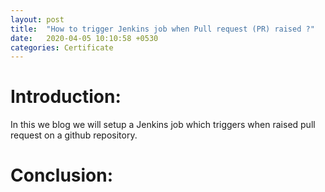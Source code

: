 ```yaml
---
layout: post
title:  "How to trigger Jenkins job when Pull request (PR) raised ?"
date:   2020-04-05 10:10:58 +0530
categories: Certificate
---
```


# Introduction:
In this we blog we will setup a Jenkins job which triggers when raised pull request on a github repository. 

# Conclusion:
